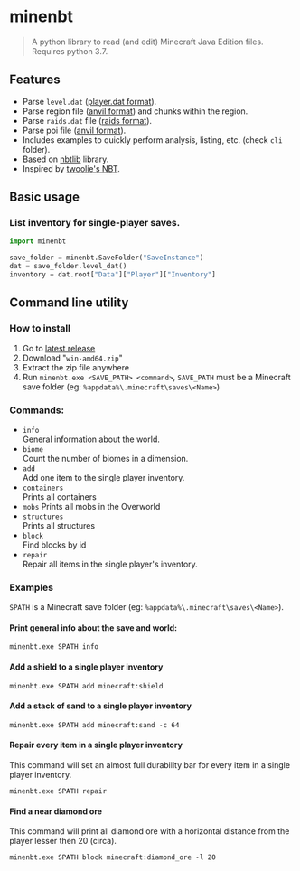 # minenbt

> A python library to read (and edit) Minecraft Java Edition files. Requires python 3.7.


## Features

- Parse `level.dat` ([player.dat format](https://minecraft.gamepedia.com/Player.dat_format)).
- Parse region file ([anvil format](https://minecraft.gamepedia.com/Anvil_file_format)) and chunks within the region.
- Parse `raids.dat` file ([raids format](https://minecraft.gamepedia.com/Raids.dat_format)).
- Parse poi file ([anvil format](https://minecraft.gamepedia.com/Anvil_file_format)).
- Includes examples to quickly perform analysis, listing, etc. (check `cli` folder).
- Based on [nbtlib](https://github.com/vberlier/nbtlib/) library.
- Inspired by [twoolie's NBT](https://github.com/twoolie/NBT).


## Basic usage

### List inventory for single-player saves.

```python
import minenbt

save_folder = minenbt.SaveFolder("SaveInstance")
dat = save_folder.level_dat()
inventory = dat.root["Data"]["Player"]["Inventory"]
```

## Command line utility

### How to install

1. Go to [latest release](https://github.com/timendum/minenbt/releases/latest)
1. Download "`win-amd64.zip`"
1. Extract the zip file anywhere
1. Run  `minenbt.exe <SAVE_PATH> <command>`, `SAVE_PATH` must be a Minecraft save folder (eg: `%appdata%\.minecraft\saves\<Name>`)

### Commands:

- `info`  
General information about the world.
- `biome`  
Count the number of biomes in a dimension.
- `add`  
Add one item to the single player inventory.
- `containers`  
Prints all containers
- `mobs`
Prints all mobs in the Overworld
- `structures`  
Prints all structures
- `block`  
Find blocks by id
- `repair`  
Repair all items in the single player's inventory.

### Examples

`SPATH` is a Minecraft save folder (eg: `%appdata%\.minecraft\saves\<Name>`).

#### Print general info about the save and world:

    minenbt.exe SPATH info

#### Add a shield to a single player inventory

    minenbt.exe SPATH add minecraft:shield

#### Add a stack of sand to a single player inventory

    minenbt.exe SPATH add minecraft:sand -c 64

#### Repair every item in a single player inventory

This command will set an almost full durability bar for every item in a single player inventory.

    minenbt.exe SPATH repair

#### Find a near diamond ore

This command will print all diamond ore with a horizontal distance from the player lesser then 20 (circa).

    minenbt.exe SPATH block minecraft:diamond_ore -l 20